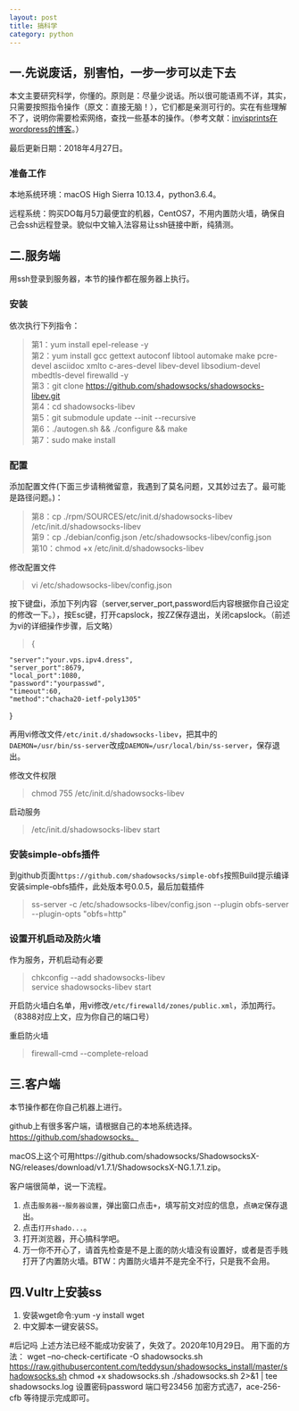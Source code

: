 ```yaml
---
layout: post
title: 搞科学
category: python
---
```

## 一.先说废话，别害怕，一步一步可以走下去
本文主要研究科学，你懂的。原则是：尽量少说话。所以很可能语焉不详，其实，只需要按照指令操作（原文：直接无脑！），它们都是亲测可行的。实在有些理解不了，说明你需要检索网络，查找一些基本的操作。（参考文献：[invisprints在wordpress的博客](https://invisprints.wordpress.com/2017/02/20/shadowsocks-fu-wu-qi-da-jian/)。）

最后更新日期：2018年4月27日。

### 准备工作
本地系统环境：macOS High Sierra 10.13.4，python3.6.4。

远程系统：购买DO每月5刀最便宜的机器，CentOS7，不用内置防火墙，确保自己会ssh远程登录。貌似中文输入法容易让ssh链接中断，纯猜测。

## 二.服务端
用ssh登录到服务器，本节的操作都在服务器上执行。
### 安装
依次执行下列指令：
> 第1：yum install epel-release -y  
> 第2：yum install gcc gettext autoconf libtool automake make pcre-devel asciidoc xmlto c-ares-devel libev-devel libsodium-devel mbedtls-devel firewalld -y  
> 第3：git clone https://github.com/shadowsocks/shadowsocks-libev.git  
> 第4：cd shadowsocks-libev  
> 第5：git submodule update --init --recursive  
> 第6：./autogen.sh && ./configure && make  
> 第7：sudo make install  

### 配置
添加配置文件(下面三步请稍微留意，我遇到了莫名问题，又其妙过去了。最可能是路径问题。)：
> 第8：cp ./rpm/SOURCES/etc/init.d/shadowsocks-libev /etc/init.d/shadowsocks-libev  
> 第9：cp ./debian/config.json /etc/shadowsocks-libev/config.json  
> 第10：chmod +x /etc/init.d/shadowsocks-libev  

修改配置文件
> vi /etc/shadowsocks-libev/config.json  

按下键盘i，添加下列内容（server,server_port,password后内容根据你自己设定的修改一下。），按Esc键，打开capslock，按ZZ保存退出，关闭capslock。（前述为vi的详细操作步骤，后文略）
> {  
> 
    "server":"your.vps.ipv4.dress",
    "server_port":8679,
    "local_port":1080,
    "password":"yourpasswd",
    "timeout":60,
    "method":"chacha20-ietf-poly1305"
}

再用vi修改文件`/etc/init.d/shadowsocks-libev`，把其中的`DAEMON=/usr/bin/ss-server`改成`DAEMON=/usr/local/bin/ss-server`，保存退出。

修改文件权限
> chmod 755 /etc/init.d/shadowsocks-libev  

启动服务
> /etc/init.d/shadowsocks-libev start  

### 安装simple-obfs插件
到github页面`https://github.com/shadowsocks/simple-obfs`按照Build提示编译安装simple-obfs插件，此处版本号0.0.5，最后加载插件
> ss-server -c /etc/shadowsocks-libev/config.json --plugin obfs-server --plugin-opts "obfs=http"  

### 设置开机启动及防火墙
作为服务，开机启动有必要
> chkconfig --add shadowsocks-libev  
> service shadowsocks-libev start  

开启防火墙白名单，用vi修改`/etc/firewalld/zones/public.xml`，添加两行。（8388对应上文，应为你自己的端口号）
> <port protocol="tcp" port="8388"/>  
> <port protocol="udp" port="8388"/>  

重启防火墙
> firewall-cmd --complete-reload  

## 三.客户端
本节操作都在你自己机器上进行。

github上有很多客户端，请根据自己的本地系统选择。https://github.com/shadowsocks。

macOS上这个可用https://github.com/shadowsocks/ShadowsocksX-NG/releases/download/v1.7.1/ShadowsocksX-NG.1.7.1.zip。

客户端很简单，说一下流程。

1. 点击`服务器`--`服务器设置`，弹出窗口点击`+`，填写前文对应的信息，点`确定`保存退出。
2. 点击`打开shado...`。
3. 打开浏览器，开心搞科学吧。
4. 万一你不开心了，请首先检查是不是上面的防火墙没有设置好，或者是否手贱打开了内置防火墙。BTW：内置防火墙并不是完全不行，只是我不会用。

## 四.Vultr上安装ss
1. 安装wget命令:yum -y install wget
2.  中文脚本一键安装SS。

#后记吗
上述方法已经不能成功安装了，失效了。2020年10月29日。
用下面的方法：
wget –no-check-certificate -O shadowsocks.sh https://raw.githubusercontent.com/teddysun/shadowsocks_install/master/shadowsocks.sh
chmod +x shadowsocks.sh
./shadowsocks.sh 2>&1 | tee shadowsocks.log
设置密码password
端口号23456
加密方式选7，ace-256-cfb
等待提示完成即可。